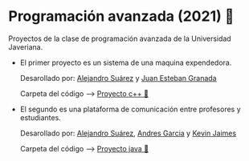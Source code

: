 # Programación avanzada (2021) 🤖

Proyectos de la clase de programación avanzada de la Universidad Javeriana. 

- El primer proyecto es un sistema de una maquina expendedora.
  
    Desarollado por: [Alejandro Suárez](https://github.com/suaracost) y [Juan Esteban Granada](https://github.com/Juaness06)

    Carpeta del código --> [Proyecto c++ 📂](Proyectoc++)
  
- El segundo es una plataforma de comunicación entre profesores y estudiantes.
  
    Desarollado por: [Alejandro Suárez](https://github.com/suaracost), [Andres Garcia](https://github.com/andres345gm) y [Kevin Jaimes](https://github.com/KJAIMESC)

    Carpeta del código --> [Proyecto java 📂](Proyectojava)
